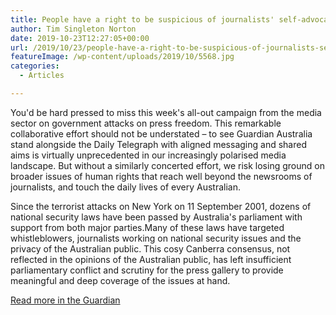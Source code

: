 ```yaml
---
title: People have a right to be suspicious of journalists' self-advocacy, but press freedom is important
author: Tim Singleton Norton
date: 2019-10-23T12:27:05+00:00
url: /2019/10/23/people-have-a-right-to-be-suspicious-of-journalists-self-advocacy-but-press-freedom-is-important/
featureImage: /wp-content/uploads/2019/10/5568.jpg
categories:
  - Articles

---
```

You'd be hard pressed to miss this week's all-out campaign from the media sector on government attacks on press freedom. This remarkable collaborative effort should not be understated – to see Guardian Australia stand alongside the Daily Telegraph with aligned messaging and shared aims is virtually unprecedented in our increasingly polarised media landscape. But without a similarly concerted effort, we risk losing ground on broader issues of human rights that reach well beyond the newsrooms of journalists, and touch the daily lives of every Australian.

Since the terrorist attacks on New York on 11 September 2001, dozens of national security laws have been passed by Australia's parliament with support from both major parties.Many of these laws have targeted whistleblowers, journalists working on national security issues and the privacy of the Australian public. This cosy Canberra consensus, not reflected in the opinions of the Australian public, has left insufficient parliamentary conflict and scrutiny for the press gallery to provide meaningful and deep coverage of the issues at hand.

[Read more in the Guardian][1]

 [1]: https://www.theguardian.com/commentisfree/2019/oct/23/people-have-a-right-to-be-suspicious-of-journalists-self-advocacy-but-press-freedom-is-important
